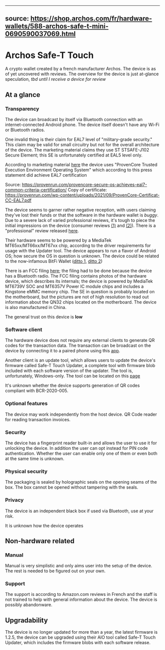 
---
source: https://shop.archos.com/fr/hardware-wallets/588-archos-safe-t-mini-0690590037069.html
---
# Archos Safe-T Touch
A crypto wallet created by a french manufacturer Archos. The device is as of yet uncovered with reviews. The overview for the device is just at-glance speculation, *tbd until I receive a device for review*

## At a glance

### Transparency
The device can broadcast by itself via Bluetooth connection with an internet-connected Android phone. The device itself doesn't have any Wi-Fi or Bluetooth radios. 

One invalid thing is their claim for EAL7 level of "military-grade security." This claim may be valid for small circuitry but not for the overall architecture of the device. The marketing material claims they use ST STSAFE-J102 Secure Element; this SE is unfortunately certified at EAL5 level only.

According to marketing material [here](https://www.archos.com/us/products/crypto/archos_safettouch/index.html) the device uses "ProvenCore Trusted Execution Environment Operating System" which according to this press statement did achieve EAL7 certification

Source: https://provenrun.com/provencore-secure-os-achieves-eal7-common-criteria-certification/
Copy of certificate: https://provenrun.com/wp-content/uploads/2021/09/ProvenCore-Certificat-CC-EAL7.pdf

The device seems to garner rather negative reception, with users claiming they've lost their funds or that the software in the hardware wallet is _buggy_. Due to a severe lack of varied professional reviews, it's tough to piece the initial impressions on the device (consumer reviews [(1)](https://archive.ph/SX8IA) and [(2)](https://archive.ph/rGG9P)). There is a "professional" review released [here](https://www.publish0x.com/pass-fire/archos-safe-t-touch-cold-wallet-at-a-glance-xlygljv).

Their hardware seems to be powered by a MediaTek MT65xx/MT66xx/MT67xx chip, according to the driver requirements for usage with the Updater tool. The device appears to run a flavor of Android OS; how secure the OS in question is unknown. The device could be related to the now-infamous BitFi Wallet ([ditto 1](https://www.digitaltrends.com/computing/hacker-doom-bitfi-mcafee-wallet/), [ditto 2](https://techcrunch.com/2018/08/30/john-mcafees-unhackable-bitfi-wallet-got-hacked-again/))

There is an FCC filing [here](https://fccid.io/SOVACSAFETT01); the filing had to be done because the device has a Bluetooth radio. The FCC filing contains photos of the hardware device, which describes its internals; the device is powered by MediaTek MT6739V SOC and MT6357V Power IC module chips and includes a Kingstone eMMC memory chip.  The SE in question is probably located on the motherboard, but the pictures are not of high resolution to read out information about the QN32 chips located on the motherboard. The device is also manufactured in China.

The general trust on this device is **low**

### Software client
The hardware device does not require any external clients to generate QR codes for the transaction data. The transaction can be broadcast on the device by connecting it to a paired phone using this [app](https://play.google.com/store/apps/details?id=com.archos.safet.bridge&hl=en_US&gl=US).

Another client is an update tool, which allows users to update the device's firmware called Safe-T Touch Updater, a complete tool with firmware blob included with each software version of the updater. The tool is, unfortunately, Windows-only. The tool can be located on this [page](https://www.archos.com/fr/products/crypto/archos_safettouch/index.html?rprod=1)

It's unknown whether the device supports generation of QR codes compliant with BCR-2020-005.

### Optional features
The device may work independently from the host device.
QR Code reader for reading transaction invoices.

### Security
The device has a fingerprint reader built-in and allows the user to use it for unlocking the device. In addition the user can opt instead for PIN code authentication. Whether the user can enable only one of them or even both at the same time is unknown.

### Physical security
The packaging is sealed by holographic seals on the opening seams of the box. The box cannot be opened without tampering with the seals.

### Privacy
The device is an independent black box if used via Bluetooth, use at your risk.

It is unknown how the device operates 

## Non-hardware related

### Manual
Manual is very simplistic and only aims user into the setup of the device. The rest is needed to be figured out on your own.

### Support
The support is according to Amazon.com reviews in French and the staff is not trained to help with general information about the device. The device is possibly abandonware.

## Upgradability
The device is no longer updated for more than a year, the latest firmware is 1.2.5, the device can be upgraded using their AIO tool called Safe-T Touch Updater, which includes the firmware blobs with each software release. 
